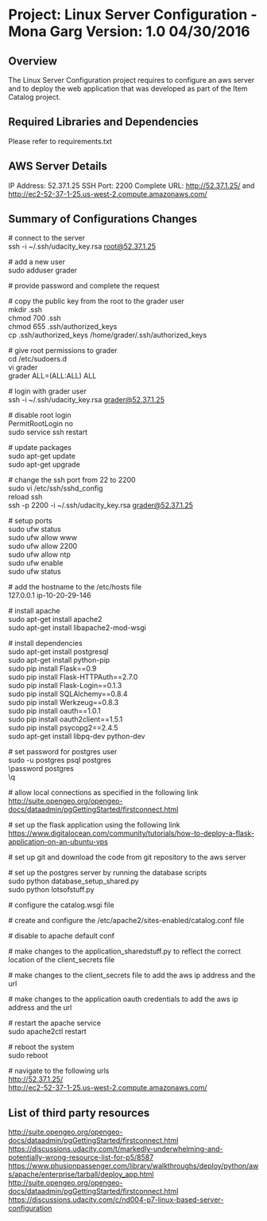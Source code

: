 Project: Linux Server Configuration - Mona Garg 
Version: 1.0 04/30/2016
================================

Overview
------------------
The Linux Server Configuration project requires to configure an aws server and to deploy the web application that was developed as part of the Item Catalog project.
 

Required Libraries and Dependencies
-----------------------------------
Please refer to requirements.txt


AWS Server Details
------------------------
IP Address: 52.37.1.25
SSH Port: 2200
Complete URL: http://52.37.1.25/ and <br>
http://ec2-52-37-1-25.us-west-2.compute.amazonaws.com/


Summary of Configurations Changes 
----------------------------------

\#  connect to the server <br>
ssh -i ~/.ssh/udacity_key.rsa root@52.37.1.25


\# add a new user <br> 
sudo adduser grader

\# provide password and complete the request <br>
<password>

\# copy the public key from the root to the grader user <br>
mkdir .ssh <br>
chmod 700 .ssh <br>
chmod 655 .ssh/authorized_keys <br>
cp .ssh/authorized_keys /home/grader/.ssh/authorized_keys

\# give root permissions to grader <br>
cd /etc/sudoers.d <br>
vi grader <br>
grader ALL=(ALL:ALL) ALL

\# login with grader user <br>
ssh -i ~/.ssh/udacity_key.rsa grader@52.37.1.25

\# disable root login <br>
PermitRootLogin no <br>
sudo service ssh restart

\# update packages <br>
sudo apt-get update <br>
sudo apt-get upgrade

\# change the ssh port from 22 to 2200 <br>
sudo vi /etc/ssh/sshd_config <br>
reload ssh <br>
ssh -p 2200 -i ~/.ssh/udacity_key.rsa grader@52.37.1.25

\# setup ports <br>
sudo ufw status <br>
sudo ufw allow www <br> 
sudo ufw allow 2200 <br>
sudo ufw allow ntp <br>
sudo ufw enable <br>
sudo ufw status

\# add the hostname to the /etc/hosts file <br>
127.0.0.1 ip-10-20-29-146

\# install apache <br>
sudo apt-get install apache2 <br>
sudo apt-get install libapache2-mod-wsgi <br>

\# install dependencies <br>
sudo apt-get install postgresql <br>
sudo apt-get install python-pip <br>
sudo pip install Flask==0.9 <br>
sudo pip install Flask-HTTPAuth==2.7.0 <br>
sudo pip install Flask-Login==0.1.3 <br>
sudo pip install SQLAlchemy==0.8.4 <br>
sudo pip install Werkzeug==0.8.3 <br>
sudo pip install oauth==1.0.1 <br>
sudo pip install oauth2client==1.5.1 <br>
sudo pip install psycopg2==2.4.5 <br>
sudo apt-get install libpq-dev python-dev <br>

\# set password for postgres user <br>
sudo -u postgres psql postgres <br>
\password postgres <br>
\q 
 
\# allow local connections as specified in the following link <br>
http://suite.opengeo.org/opengeo-docs/dataadmin/pgGettingStarted/firstconnect.html
 
\# set up the flask application using the following link <br>
https://www.digitalocean.com/community/tutorials/how-to-deploy-a-flask-application-on-an-ubuntu-vps

\# set up git and download the code from git repository to the aws server
 
\# set up the postgres server by running the database scripts <br>
sudo python database_setup_shared.py <br>
sudo python lotsofstuff.py

\# configure the catalog.wsgi file

\# create and configure the /etc/apache2/sites-enabled/catalog.conf file

\# disable to apache default conf

\# make changes to the application_sharedstuff.py to reflect the correct location of the client_secrets file

\# make changes to the client_secrets file to add the aws ip address and the url

\# make changes to the application oauth credentials to add the aws ip address and the url

\# restart the apache service <br>
sudo apache2ctl restart

\# reboot the system <br>
sudo reboot

\# navigate to the following urls <br>
http://52.37.1.25/ <br>
http://ec2-52-37-1-25.us-west-2.compute.amazonaws.com/


List of third party resources 
---------------------------------- 
http://suite.opengeo.org/opengeo-docs/dataadmin/pgGettingStarted/firstconnect.html
https://discussions.udacity.com/t/markedly-underwhelming-and-potentially-wrong-resource-list-for-p5/8587
https://www.phusionpassenger.com/library/walkthroughs/deploy/python/aws/apache/enterprise/tarball/deploy_app.html
http://suite.opengeo.org/opengeo-docs/dataadmin/pgGettingStarted/firstconnect.html
https://discussions.udacity.com/c/nd004-p7-linux-based-server-configuration












